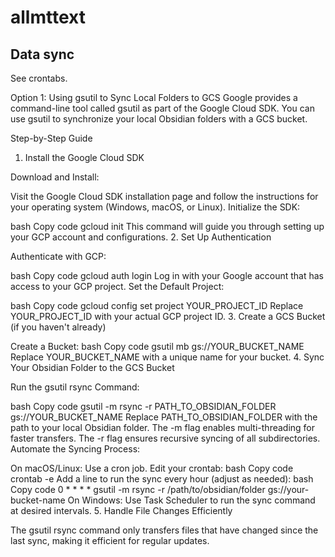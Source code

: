 # allmttext

## Data sync

See crontabs.

Option 1: Using gsutil to Sync Local Folders to GCS
Google provides a command-line tool called gsutil as part of the Google Cloud SDK. You can use gsutil to synchronize your local Obsidian folders with a GCS bucket.

Step-by-Step Guide
1. Install the Google Cloud SDK

Download and Install:

Visit the Google Cloud SDK installation page and follow the instructions for your operating system (Windows, macOS, or Linux).
Initialize the SDK:

bash
Copy code
gcloud init
This command will guide you through setting up your GCP account and configurations.
2. Set Up Authentication

Authenticate with GCP:

bash
Copy code
gcloud auth login
Log in with your Google account that has access to your GCP project.
Set the Default Project:

bash
Copy code
gcloud config set project YOUR_PROJECT_ID
Replace YOUR_PROJECT_ID with your actual GCP project ID.
3. Create a GCS Bucket (if you haven't already)

Create a Bucket:
bash
Copy code
gsutil mb gs://YOUR_BUCKET_NAME
Replace YOUR_BUCKET_NAME with a unique name for your bucket.
4. Sync Your Obsidian Folder to the GCS Bucket

Run the gsutil rsync Command:

bash
Copy code
gsutil -m rsync -r PATH_TO_OBSIDIAN_FOLDER gs://YOUR_BUCKET_NAME
Replace PATH_TO_OBSIDIAN_FOLDER with the path to your local Obsidian folder.
The -m flag enables multi-threading for faster transfers.
The -r flag ensures recursive syncing of all subdirectories.
Automate the Syncing Process:

On macOS/Linux: Use a cron job.
Edit your crontab:
bash
Copy code
crontab -e
Add a line to run the sync every hour (adjust as needed):
bash
Copy code
0 * * * * gsutil -m rsync -r /path/to/obsidian/folder gs://your-bucket-name
On Windows: Use Task Scheduler to run the sync command at desired intervals.
5. Handle File Changes Efficiently

The gsutil rsync command only transfers files that have changed since the last sync, making it efficient for regular updates.